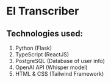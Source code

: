 # El Transcriber
## Technologies used:
1. Python (Flask)
2. TypeScript (ReactJS)
3. PostgreSQL (Database of user info)
4. OpenAI API (Whisper model)
5. HTML & CSS (Tailwind Framework)
